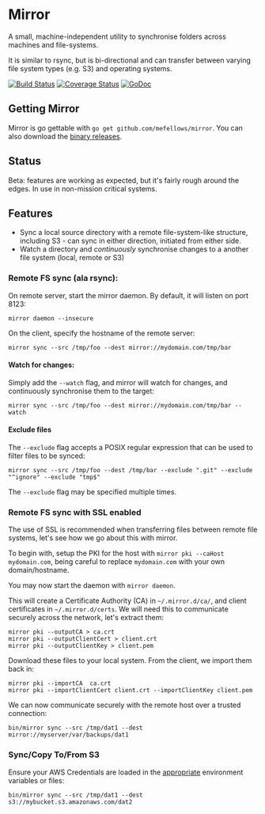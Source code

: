 # Mirror

A small, machine-independent utility to synchronise folders across machines and file-systems.

It is similar to rsync, but is bi-directional and can transfer between varying file system types (e.g. S3) and operating systems.

[![Build Status](https://travis-ci.org/mefellows/mirror.svg?branch=master)](https://travis-ci.org/mefellows/mirror)
[![Coverage Status](https://coveralls.io/repos/mefellows/mirror/badge.svg?branch=master)](https://coveralls.io/r/mefellows/mirror?branch=master)
[![GoDoc](https://godoc.org/github.com/mefellows/mirror?status.svg)](https://godoc.org/github.com/mefellows/mirror)

## Getting Mirror

Mirror is go gettable with `go get github.com/mefellows/mirror`. You can also download the [binary releases](https://github.com/mefellows/mirror/releases).

## Status

Beta: features are working as expected, but it's fairly rough around the edges. In use in non-mission critical systems.

## Features

* Sync a local source directory with a remote file-system-like structure, including S3 - can sync in either direction, initiated from either side.
* Watch a directory and _continuously_ synchronise changes to a another file system (local, remote or S3)

### Remote FS sync (ala rsync):

On remote server, start the mirror daemon. By default, it will listen on port 8123:

```
mirror daemon --insecure
```

On the client, specify the hostname of the remote server:

```
mirror sync --src /tmp/foo --dest mirror://mydomain.com/tmp/bar
```

#### Watch for changes:

Simply add the `--watch` flag, and mirror will watch for changes, and continuously synchronise them to the target:

```
mirror sync --src /tmp/foo --dest mirror://mydomain.com/tmp/bar --watch
```

#### Exclude files

The `--exclude` flag accepts a POSIX regular expression that can be used to filter files to be synced:

```
mirror sync --src /tmp/foo --dest /tmp/bar --exclude ".git" --exclude "^ignore" --exclude "tmp$"
```

The `--exclude` flag may be specified multiple times.

### Remote FS sync with SSL enabled

The use of SSL is recommended when transferring files between remote file systems, let's
see how we go about this with mirror.

To begin with, setup the PKI for the host with `mirror pki --caHost mydomain.com`, being careful to replace `mydomain.com` with your own domain/hostname.

You may now start the daemon with `mirror daemon`.

This will create a Certificate Authority (CA) in `~/.mirror.d/ca/`,
and client certificates in `~/.mirror.d/certs`. We will need
this to communicate securely across the network, let's extract them:

```
mirror pki --outputCA > ca.crt
mirror pki --outputClientCert > client.crt
mirror pki --outputClientKey > client.pem
```

Download these files to your local system. From the client, we import them back in:

```
mirror pki --importCA  ca.crt
mirror pki --importClientCert client.crt --importClientKey client.pem
```

We can now communicate securely with the remote host over a trusted connection:

```
bin/mirror sync --src /tmp/dat1 --dest mirror://myserver/var/backups/dat1
```

### Sync/Copy To/From S3

Ensure your AWS Credentials are loaded in the [appropriate](http://docs.aws.amazon.com/cli/latest/userguide/cli-chap-getting-started.html) environment variables or files:

```
bin/mirror sync --src /tmp/dat1 --dest s3://mybucket.s3.amazonaws.com/dat2
```
